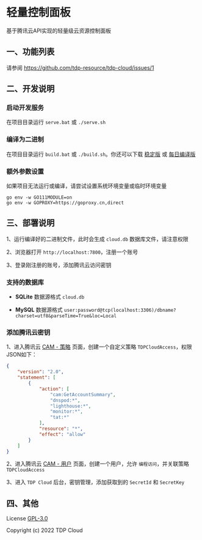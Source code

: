 # 轻量控制面板

基于腾讯云API实现的轻量级云资源控制面板

## 一、功能列表

请参阅 https://github.com/tdp-resource/tdp-cloud/issues/1

## 二、开发说明

### 启动开发服务

在项目目录运行  `serve.bat` 或 `./serve.sh`

### 编译为二进制

在项目目录运行 `build.bat` 或 `./build.sh`。你还可以下载 [稳定版](https://github.com/tdp-resource/tdp-cloud/releases) 或 [每日编译版](http://curl.rpc.im/?dir=/tdp-cloud)

### 额外参数设置

如果项目无法运行或编译，请尝试设置系统环境变量或临时环境变量

```shell
go env -w GO111MODULE=on
go env -w GOPROXY=https://goproxy.cn,direct
```

## 三、部署说明

1、运行编译好的二进制文件，此时会生成 `cloud.db` 数据库文件，请注意权限

2、浏览器打开 `http://localhost:7800`，注册一个账号

3、登录刚注册的账号，添加腾讯云访问密钥

### 支持的数据库

- **SQLite** 数据源格式 `cloud.db`

- **MySQL**  数据源格式 `user:password@tcp(localhost:3306)/dbname?charset=utf8&parseTime=True&loc=Local`

### 添加腾讯云密钥

1、进入腾讯云 [CAM - 策略](https://console.cloud.tencent.com/cam/policy) 页面，创建一个自定义策略 `TDPCloudAccess`，权限JSON如下：

```json
{
    "version": "2.0",
    "statement": [
        {
            "action": [
                "cam:GetAccountSummary",
                "dnspod:*",
                "lighthouse:*",
                "monitor:*",
                "tat:*"
            ],
            "resource": "*",
            "effect": "allow"
        }
    ]
}
```

2、进入腾讯云 [CAM - 用户](https://console.cloud.tencent.com/cam) 页面，创建一个用户，允许 `编程访问`，并关联策略 `TDPCloudAccess`

3、进入 `TDP Cloud` 后台，密钥管理，添加获取到的 `SecretId` 和 `SecretKey`

## 四、其他

License [GPL-3.0](https://opensource.org/licenses/GPL-3.0)

Copyright (c) 2022 TDP Cloud
